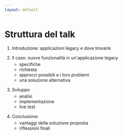 ```yaml
---
layout: default
---
```


# Struttura del talk
<div class="text-sm mt-6">

1. Introduzione: applicazioni legacy e dove trovarle

2. Il caso: nuove funzionalità in un'applicazione legacy
    - specifiche
    - richiesta
    - approcci possibili e i loro problemi
    - una soluzione alternativa

3. Sviluppo
    - analisi
    - implementazione
    - live test

4. Conclusione:
    - vantaggi della soluzione proposta
    - riflessioni finali

</div>

<style>
    li p {margin: 1em 0 0;}
    li ul {margin-top: 0.3em}
</style>
